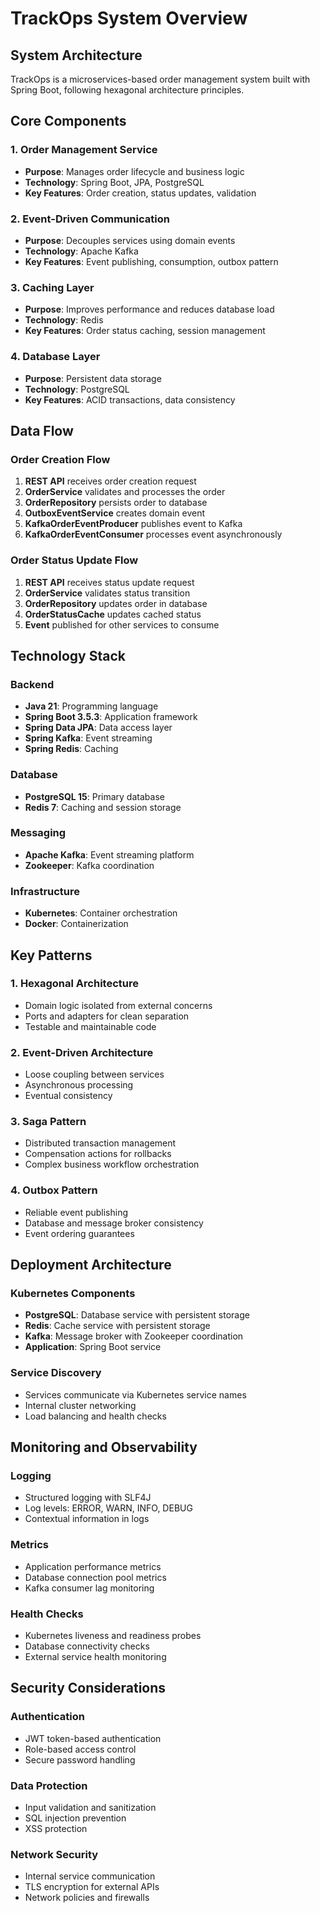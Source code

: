 # TrackOps System Overview

## System Architecture

TrackOps is a microservices-based order management system built with Spring Boot, following hexagonal architecture principles.

## Core Components

### 1. Order Management Service
- **Purpose**: Manages order lifecycle and business logic
- **Technology**: Spring Boot, JPA, PostgreSQL
- **Key Features**: Order creation, status updates, validation

### 2. Event-Driven Communication
- **Purpose**: Decouples services using domain events
- **Technology**: Apache Kafka
- **Key Features**: Event publishing, consumption, outbox pattern

### 3. Caching Layer
- **Purpose**: Improves performance and reduces database load
- **Technology**: Redis
- **Key Features**: Order status caching, session management

### 4. Database Layer
- **Purpose**: Persistent data storage
- **Technology**: PostgreSQL
- **Key Features**: ACID transactions, data consistency

## Data Flow

### Order Creation Flow
1. **REST API** receives order creation request
2. **OrderService** validates and processes the order
3. **OrderRepository** persists order to database
4. **OutboxEventService** creates domain event
5. **KafkaOrderEventProducer** publishes event to Kafka
6. **KafkaOrderEventConsumer** processes event asynchronously

### Order Status Update Flow
1. **REST API** receives status update request
2. **OrderService** validates status transition
3. **OrderRepository** updates order in database
4. **OrderStatusCache** updates cached status
5. **Event** published for other services to consume

## Technology Stack

### Backend
- **Java 21**: Programming language
- **Spring Boot 3.5.3**: Application framework
- **Spring Data JPA**: Data access layer
- **Spring Kafka**: Event streaming
- **Spring Redis**: Caching

### Database
- **PostgreSQL 15**: Primary database
- **Redis 7**: Caching and session storage

### Messaging
- **Apache Kafka**: Event streaming platform
- **Zookeeper**: Kafka coordination

### Infrastructure
- **Kubernetes**: Container orchestration
- **Docker**: Containerization

## Key Patterns

### 1. Hexagonal Architecture
- Domain logic isolated from external concerns
- Ports and adapters for clean separation
- Testable and maintainable code

### 2. Event-Driven Architecture
- Loose coupling between services
- Asynchronous processing
- Eventual consistency

### 3. Saga Pattern
- Distributed transaction management
- Compensation actions for rollbacks
- Complex business workflow orchestration

### 4. Outbox Pattern
- Reliable event publishing
- Database and message broker consistency
- Event ordering guarantees

## Deployment Architecture

### Kubernetes Components
- **PostgreSQL**: Database service with persistent storage
- **Redis**: Cache service with persistent storage
- **Kafka**: Message broker with Zookeeper coordination
- **Application**: Spring Boot service

### Service Discovery
- Services communicate via Kubernetes service names
- Internal cluster networking
- Load balancing and health checks

## Monitoring and Observability

### Logging
- Structured logging with SLF4J
- Log levels: ERROR, WARN, INFO, DEBUG
- Contextual information in logs

### Metrics
- Application performance metrics
- Database connection pool metrics
- Kafka consumer lag monitoring

### Health Checks
- Kubernetes liveness and readiness probes
- Database connectivity checks
- External service health monitoring

## Security Considerations

### Authentication
- JWT token-based authentication
- Role-based access control
- Secure password handling

### Data Protection
- Input validation and sanitization
- SQL injection prevention
- XSS protection

### Network Security
- Internal service communication
- TLS encryption for external APIs
- Network policies and firewalls
